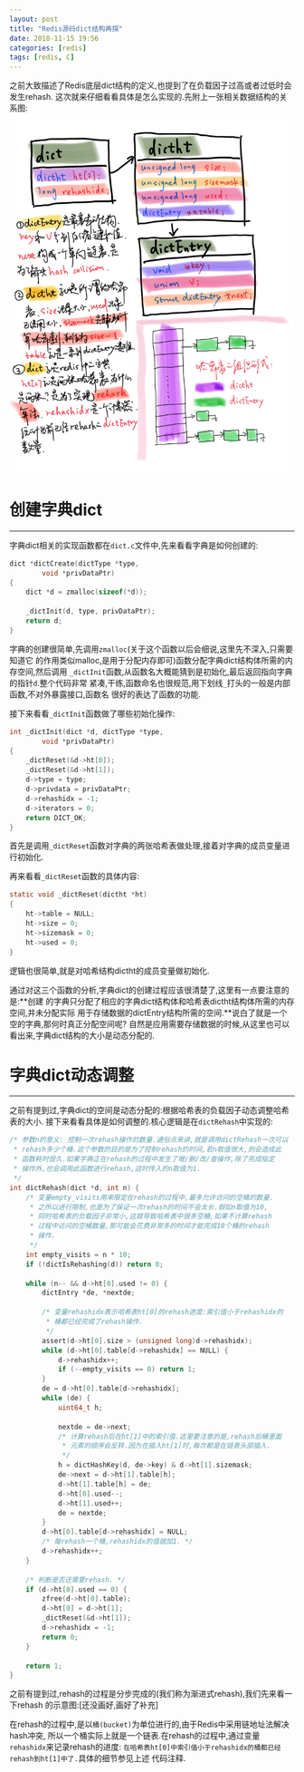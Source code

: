 ```yaml
---
layout: post
title: "Redis源码dict结构再探"
date: 2018-11-15 19:56
categories: [redis]
tags: [redis, C]
---
```


之前大致描述了Redis底层dict结构的定义,也提到了在负载因子过高或者过低时会发生rehash.
这次就来仔细看看具体是怎么实现的.先附上一张相关数据结构的关系图:
![dict][dict]

[dict]: https://github.com/April01xxx/April01xxx.github.io/raw/master/static/img/_posts/dict.jpg

# 创建字典dict
---
字典dict相关的实现函数都在`dict.c`文件中,先来看看字典是如何创建的:
```c
dict *dictCreate(dictType *type,
        void *privDataPtr)
{
    dict *d = zmalloc(sizeof(*d));

    _dictInit(d, type, privDataPtr);
    return d;
}
```
字典的创建很简单,先调用`zmalloc`(关于这个函数以后会细说,这里先不深入,只需要知道它
的作用类似malloc,是用于分配内存即可)函数分配字典dict结构体所需的内存空间,然后调用
`_dictInit`函数,从函数名大概能猜到是初始化,最后返回指向字典的指针`d`.整个代码非常
紧凑,干练,函数命名也很规范,用下划线`_`打头的一般是内部函数,不对外暴露接口,函数名
很好的表达了函数的功能.

接下来看看`_dictInit`函数做了哪些初始化操作:
```c
int _dictInit(dict *d, dictType *type,
        void *privDataPtr)
{
    _dictReset(&d->ht[0]);
    _dictReset(&d->ht[1]);
    d->type = type;
    d->privdata = privDataPtr;
    d->rehashidx = -1;
    d->iterators = 0;
    return DICT_OK;
}
```
首先是调用`_dictReset`函数对字典的两张哈希表做处理,接着对字典的成员变量进行初始化.

再来看看`_dictReset`函数的具体内容:
```c
static void _dictReset(dictht *ht)
{
    ht->table = NULL;
    ht->size = 0;
    ht->sizemask = 0;
    ht->used = 0;
}
```
逻辑也很简单,就是对哈希结构dictht的成员变量做初始化.

通过对这三个函数的分析,字典dict的创建过程应该很清楚了,这里有一点要注意的是:**创建
的字典只分配了相应的字典dict结构体和哈希表dictht结构体所需的内存空间,并未分配实际
用于存储数据的dictEntry结构所需的空间.**说白了就是一个空的字典,那何时真正分配空间呢?
自然是应用需要存储数据的时候,从这里也可以看出来,字典dict结构的大小是动态分配的.

# 字典dict动态调整
---
之前有提到过,字典dict的空间是动态分配的:根据哈希表的负载因子动态调整哈希表的大小.
接下来看看具体是如何调整的.核心逻辑是在`dictRehash`中实现的:
```c
/* 参数n的意义: 控制一次rehash操作的数量.通俗点来讲,就是调用dictRehash一次可以
 * rehash多少个桶.这个参数的目的是为了控制rehash的时间,若n取值很大,则会造成此
 * 函数耗时很久.如果字典正在rehash的过程中发生了增/删/改/查操作,除了完成指定
 * 操作外,也会调用此函数进行rehash,这时传入的n取值为1.
 */
int dictRehash(dict *d, int n) {
    /* 变量empty_visits用来限定在rehash的过程中,最多允许访问的空桶的数量.
     * 之所以进行限制,也是为了保证一次rehash的时间不会太长.假如n取值为10,
     * 同时哈希表的负载因子非常小,这就导致哈希表中很多空桶,如果不计算rehash
     * 过程中访问的空桶数量,那可能会花费非常多的时间才能完成10个桶的rehash
     * 操作.
     */
    int empty_visits = n * 10;
    if (!dictIsRehashing(d)) return 0;

    while (n-- && d->ht[0].used != 0) {
        dictEntry *de, *nextde;

        /* 变量rehashidx表示哈希表ht[0]的rehash进度:索引值小于rehashidx的
         * 桶都已经完成了rehash操作.
         */
        assert(d->ht[0].size > (unsigned long)d->rehashidx);
        while (d->ht[0].table[d->rehashidx] == NULL) {
            d->rehashidx++;
            if (--empty_visits == 0) return 1;
        }
        de = d->ht[0].table[d->rehashidx];
        while (de) {
            uint64_t h;

            nextde = de->next;
            /* 计算rehash后在ht[1]中的索引值.这里要注意的是,rehash后桶里面
             * 元素的顺序会反转.因为在插入ht[1]时,每次都是在链表头部插入.
             */
            h = dictHashKey(d, de->key) & d->ht[1].sizemask;
            de->next = d->ht[1].table[h];
            d->ht[1].table[h] = de;
            d->ht[0].used--;
            d->ht[1].used++;
            de = nextde;
        }
        d->ht[0].table[d->rehashidx] = NULL;
        /* 每rehash一个桶,rehashidx的值就加1. */
        d->rehashidx++;
    }

    /* 判断是否还需要rehash. */
    if (d->ht[0].used == 0) {
        zfree(d->ht[0].table);
        d->ht[0] = d->ht[1];
        _dictReset(&d->ht[1]);
        d->rehashidx = -1;
        return 0;
    }

    return 1;
}
```
之前有提到过,rehash的过程是分步完成的(我们称为渐进式rehash),我们先来看一下rehash
的示意图:[还没画好,画好了补充]

在rehash的过程中,是以`桶(bucket)`为单位进行的,由于Redis中采用链地址法解决hash冲突,
所以一个桶实际上就是一个链表.在rehash的过程中,通过变量`rehashidx`来记录rehash的进度:
`在哈希表ht[0]中索引值小于rehashidx的桶都已经rehash到ht[1]中了.`具体的细节参见上述
代码注释.

